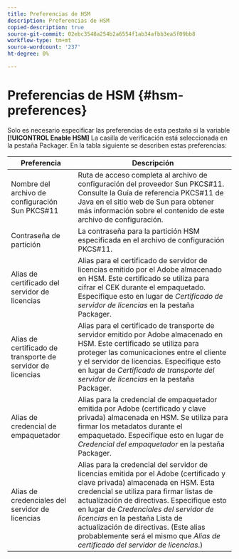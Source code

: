 ```yaml
---
title: Preferencias de HSM
description: Preferencias de HSM
copied-description: true
source-git-commit: 02ebc3548a254b2a6554f1ab34afbb3ea5f09bb8
workflow-type: tm+mt
source-wordcount: '237'
ht-degree: 0%

---
```


# Preferencias de HSM {#hsm-preferences}

Solo es necesario especificar las preferencias de esta pestaña si la variable **[!UICONTROL Enable HSM]** La casilla de verificación está seleccionada en la pestaña Packager. En la tabla siguiente se describen estas preferencias:

| Preferencia | Descripción |
|---|---|
| Nombre del archivo de configuración Sun PKCS#11 | Ruta de acceso completa al archivo de configuración del proveedor Sun PKCS#11. Consulte la Guía de referencia PKCS#11 de Java en el sitio web de Sun para obtener más información sobre el contenido de este archivo de configuración. |
| Contraseña de partición | La contraseña para la partición HSM especificada en el archivo de configuración PKCS#11. |
| Alias de certificado del servidor de licencias | Alias para el certificado de servidor de licencias emitido por el Adobe almacenado en HSM. Este certificado se utiliza para cifrar el CEK durante el empaquetado. Especifique esto en lugar de *Certificado de servidor de licencias* en la pestaña Packager. |
| Alias de certificado de transporte de servidor de licencias | Alias para el certificado de transporte de servidor emitido por Adobe almacenado en HSM. Este certificado se utiliza para proteger las comunicaciones entre el cliente y el servidor de licencias. Especifique esto en lugar de *Certificado de transporte del servidor de licencias* en la pestaña Packager. |
| Alias de credencial de empaquetador | Alias para la credencial de empaquetador emitida por Adobe (certificado y clave privada) almacenada en HSM. Se utiliza para firmar los metadatos durante el empaquetado. Especifique esto en lugar de *Credencial del empaquetador* en la pestaña Packager. |
| Alias de credenciales del servidor de licencias | Alias para la credencial del servidor de licencias emitida por el Adobe (certificado y clave privada) almacenada en HSM. Esta credencial se utiliza para firmar listas de actualización de directivas. Especifique esto en lugar de *Credenciales del servidor de licencias* en la pestaña Lista de actualización de directivas. (Este alias probablemente será el mismo que *Alias de certificado del servidor de licencias*.) |
